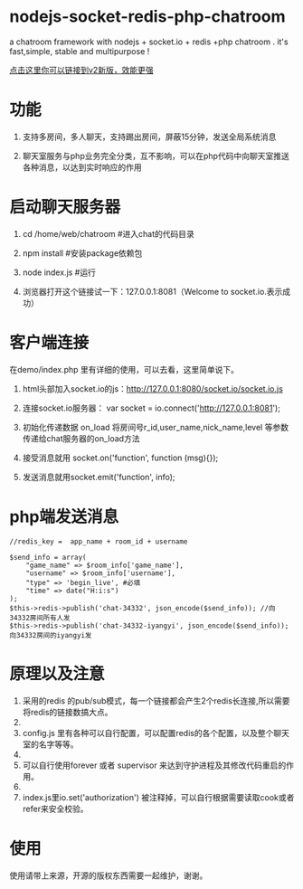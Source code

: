 nodejs-socket-redis-php-chatroom
================================

a chatroom framework with nodejs + socket.io + redis +php chatroom . it's fast,simple, stable and multipurpose !

[点击这里你可以链接到v2新版，效能更强](https://github.com/iyangyi/nodejs-socket-php-redis-chatroom-2)

功能
================================
1. 支持多房间，多人聊天，支持踢出房间，屏蔽15分钟，发送全局系统消息

2. 聊天室服务与php业务完全分类，互不影响，可以在php代码中向聊天室推送各种消息，以达到实时响应的作用

启动聊天服务器
================================

1. cd /home/web/chatroom #进入chat的代码目录

2. npm install #安装package依赖包

3. node index.js #运行

4. 浏览器打开这个链接试一下：127.0.0.1:8081（Welcome to socket.io.表示成功）

客户端连接
================================

在demo/index.php 里有详细的使用，可以去看，这里简单说下。

1. html头部加入socket.io的js：http://127.0.0.1:8080/socket.io/socket.io.js

2. 连接socket.io服务器： var socket = io.connect('http://127.0.0.1:8081');

3. 初始化传递数据 on_load 将房间号r_id,user_name,nick_name,level 等参数传递给chat服务器的on_load方法

4. 接受消息就用 socket.on('function', function (msg){});

5. 发送消息就用socket.emit('function', info); 

php端发送消息
================================
    //redis_key =  app_name + room_id + username
    
    $send_info = array(
	    "game_name" => $room_info['game_name'],
	    "username" => $room_info['username'],
	    "type" => 'begin_live', #必填
	    "time" => date("H:i:s")
    );
    $this->redis->publish('chat-34332', json_encode($send_info)); //向34332房间所有人发
    $this->redis->publish('chat-34332-iyangyi', json_encode($send_info));向34332房间的iyangyi发

原理以及注意
================================
1. 采用的redis 的pub/sub模式，每一个链接都会产生2个redis长连接,所以需要将redis的链接数搞大点。
2. 
2. config.js 里有各种可以自行配置，可以配置redis的各个配置，以及整个聊天室的名字等等。
3. 
3. 可以自行使用forever 或者 supervisor 来达到守护进程及其修改代码重启的作用。
4. 
4. index.js里io.set('authorization') 被注释掉，可以自行根据需要读取cook或者refer来安全校验。

使用
================================
使用请带上来源，开源的版权东西需要一起维护，谢谢。
